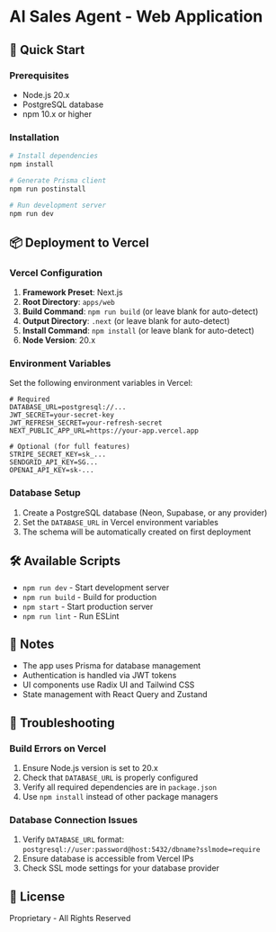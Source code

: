 # AI Sales Agent - Web Application

## 🚀 Quick Start

### Prerequisites
- Node.js 20.x
- PostgreSQL database
- npm 10.x or higher

### Installation

```bash
# Install dependencies
npm install

# Generate Prisma client
npm run postinstall

# Run development server
npm run dev
```

## 📦 Deployment to Vercel

### Vercel Configuration

1. **Framework Preset**: Next.js
2. **Root Directory**: `apps/web`
3. **Build Command**: `npm run build` (or leave blank for auto-detect)
4. **Output Directory**: `.next` (or leave blank for auto-detect)
5. **Install Command**: `npm install` (or leave blank for auto-detect)
6. **Node Version**: 20.x

### Environment Variables

Set the following environment variables in Vercel:

```env
# Required
DATABASE_URL=postgresql://...
JWT_SECRET=your-secret-key
JWT_REFRESH_SECRET=your-refresh-secret
NEXT_PUBLIC_APP_URL=https://your-app.vercel.app

# Optional (for full features)
STRIPE_SECRET_KEY=sk_...
SENDGRID_API_KEY=SG...
OPENAI_API_KEY=sk-...
```

### Database Setup

1. Create a PostgreSQL database (Neon, Supabase, or any provider)
2. Set the `DATABASE_URL` in Vercel environment variables
3. The schema will be automatically created on first deployment

## 🛠 Available Scripts

- `npm run dev` - Start development server
- `npm run build` - Build for production
- `npm start` - Start production server
- `npm run lint` - Run ESLint

## 📝 Notes

- The app uses Prisma for database management
- Authentication is handled via JWT tokens
- UI components use Radix UI and Tailwind CSS
- State management with React Query and Zustand

## 🐛 Troubleshooting

### Build Errors on Vercel

1. Ensure Node.js version is set to 20.x
2. Check that `DATABASE_URL` is properly configured
3. Verify all required dependencies are in `package.json`
4. Use `npm install` instead of other package managers

### Database Connection Issues

1. Verify `DATABASE_URL` format: `postgresql://user:password@host:5432/dbname?sslmode=require`
2. Ensure database is accessible from Vercel IPs
3. Check SSL mode settings for your database provider

## 📄 License

Proprietary - All Rights Reserved
